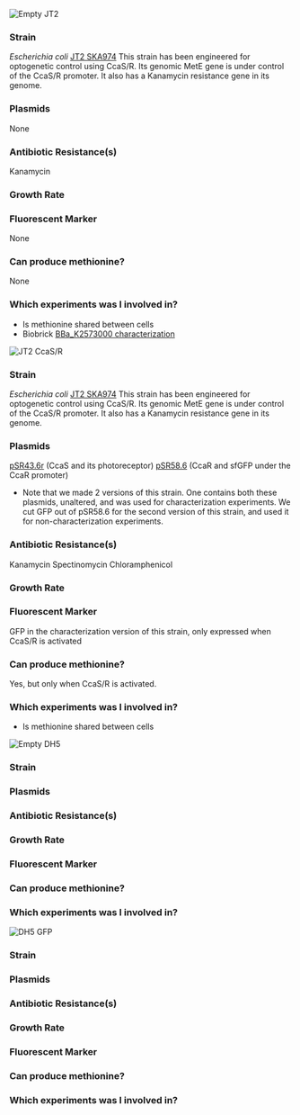 ![Empty JT2](http://2018.igem.org/wiki/images/5/56/T--Waterloo--MeetMicro_JT2.png)
### Strain 
_Escherichia coli_ [JT2 SKA974](https://www.addgene.org/80403/) 
This strain has been engineered for optogenetic control using CcaS/R. Its genomic MetE gene is under control of the CcaS/R promoter. It also has a Kanamycin resistance gene in its genome. 

### Plasmids 
None

### Antibiotic Resistance(s)
Kanamycin

### Growth Rate 

### Fluorescent Marker 
None

### Can produce methionine? 
None 

### Which experiments was I involved in? 
- Is methionine shared between cells 
- Biobrick [BBa_K2573000 characterization](http://parts.igem.org/Part:BBa_K2573000) 


![JT2 CcaS/R](http://2018.igem.org/wiki/images/a/a9/T--Waterloo--MeetMicro_JT2CcaSR.png) 
### Strain 
_Escherichia coli_ [JT2 SKA974](https://www.addgene.org/80403/) 
This strain has been engineered for optogenetic control using CcaS/R. Its genomic MetE gene is under control of the CcaS/R promoter. It also has a Kanamycin resistance gene in its genome. 
### Plasmids
[pSR43.6r](https://www.addgene.org/63197/) (CcaS and its photoreceptor)
[pSR58.6](https://www.addgene.org/63176/) (CcaR and sfGFP under the CcaR promoter)
 - Note that we made 2 versions of this strain. One contains both these plasmids, unaltered, and was used for characterization experiments. We cut GFP out of pSR58.6 for the second version of this strain, and used it for non-characterization experiments.   

### Antibiotic Resistance(s)
Kanamycin
Spectinomycin
Chloramphenicol 

### Growth Rate 

### Fluorescent Marker 
GFP in the characterization version of this strain, only expressed when CcaS/R is activated

### Can produce methionine? 
Yes, but only when CcaS/R is activated. 

### Which experiments was I involved in? 
- Is methionine shared between cells 

![Empty DH5](http://2018.igem.org/wiki/images/9/92/T--Waterloo--MeetMicro_dh5.png) 
### Strain 
### Plasmids
### Antibiotic Resistance(s)
### Growth Rate 
### Fluorescent Marker 
### Can produce methionine? 
### Which experiments was I involved in? 

![DH5 GFP]()
### Strain 
### Plasmids
### Antibiotic Resistance(s)
### Growth Rate 
### Fluorescent Marker 
### Can produce methionine? 
### Which experiments was I involved in? 
